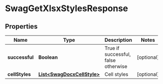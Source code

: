 
# SwagGetXlsxStylesResponse

## Properties
Name | Type | Description | Notes
------------ | ------------- | ------------- | -------------
**successful** | **Boolean** | True if successful, false otherwise |  [optional]
**cellStyles** | [**List&lt;SwagDocxCellStyle&gt;**](SwagDocxCellStyle.md) | Cell styles |  [optional]



